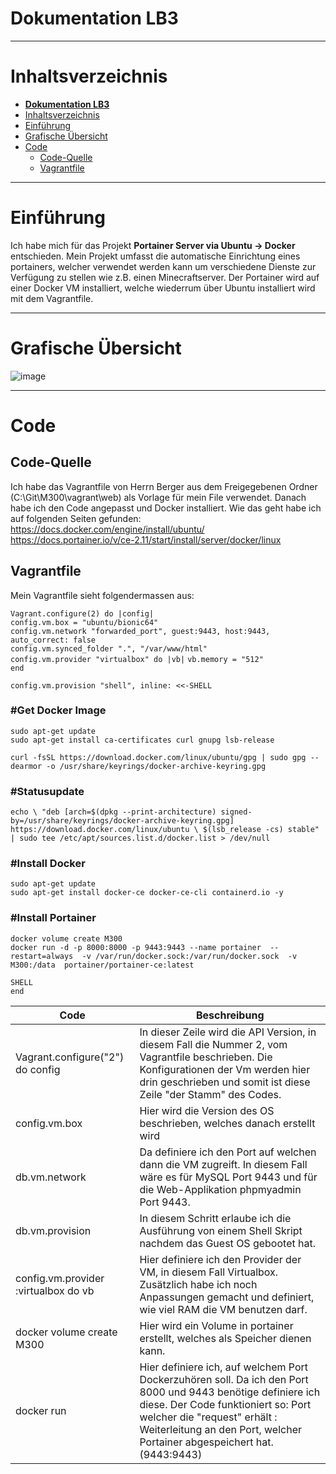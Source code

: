 # **Dokumentation LB3**

---

# Inhaltsverzeichnis

- [**Dokumentation LB3**](#dokumentation-lb3)
- [Inhaltsverzeichnis](#inhaltsverzeichnis)
- [Einführung](#einführung)
- [Grafische Übersicht](#grafische-übersicht)
- [Code](#code)
  - [Code-Quelle](#code-quelle)
  - [Vagrantfile](#vagrantfile)

---

# Einführung
Ich habe mich für das Projekt **Portainer Server via Ubuntu -> Docker** entschieden.
Mein Projekt umfasst die automatische Einrichtung eines portainers, welcher verwendet werden kann um verschiedene Dienste zur Verfügung zu stellen wie z.B. einen Minecraftserver. 
Der Portainer wird auf einer Docker VM installiert, welche wiederrum über Ubuntu installiert wird mit dem Vagrantfile. 


---
<a name="grafische"></a>
# Grafische Übersicht
![image](https://github.com/RobinGantenbein/M300-Services/blob/main/lb3/images/Grafik.jpg)  



---  

# Code

## Code-Quelle
Ich habe das Vagrantfile von Herrn Berger aus dem Freigegebenen Ordner (C:\Git\M300\vagrant\web) als Vorlage für mein File verwendet. 
Danach habe ich den Code angepasst und Docker installiert. 
Wie das geht habe ich auf folgenden Seiten gefunden: 
https://docs.docker.com/engine/install/ubuntu/ 
https://docs.portainer.io/v/ce-2.11/start/install/server/docker/linux


## Vagrantfile

Mein Vagrantfile sieht folgendermassen aus:    

`Vagrant.configure(2) do |config|  `  
  `config.vm.box = "ubuntu/bionic64"`  
  `config.vm.network "forwarded_port", guest:9443, host:9443, auto_correct: false`  
  `config.vm.synced_folder ".", "/var/www/html"  `  
`config.vm.provider "virtualbox" do |vb|`
  `vb.memory = "512"  `  
`end` 
  
`config.vm.provision "shell", inline: <<-SHELL  `    

<h3>#Get Docker Image</h3>

`sudo apt-get update`  
`sudo apt-get install ca-certificates curl gnupg lsb-release`  

`curl -fsSL https://download.docker.com/linux/ubuntu/gpg | sudo gpg --dearmor -o /usr/share/keyrings/docker-archive-keyring.gpg`

<h3>#Statusupdate</h3>

`echo \
  "deb [arch=$(dpkg --print-architecture) signed-by=/usr/share/keyrings/docker-archive-keyring.gpg] https://download.docker.com/linux/ubuntu \
  $(lsb_release -cs) stable" | sudo tee /etc/apt/sources.list.d/docker.list > /dev/null`

<h3>#Install Docker</h3>

`sudo apt-get update  `  
`sudo apt-get install docker-ce docker-ce-cli containerd.io -y`

<h3>#Install Portainer</h3>

`docker volume create M300`  
`docker run -d -p 8000:8000 -p 9443:9443 --name portainer 
    --restart=always 
    -v /var/run/docker.sock:/var/run/docker.sock 
    -v M300:/data 
    portainer/portainer-ce:latest`  
  
`SHELL`  
`end`


| Code | Beschreibung |
| -------------- | ----------------- |
| Vagrant.configure("2") do config | In dieser Zeile wird die API Version, in diesem Fall die Nummer 2, vom Vagrantfile beschrieben. Die Konfigurationen der Vm werden hier drin geschrieben und somit ist diese Zeile "der Stamm" des Codes.  |
| config.vm.box | Hier wird die Version des OS beschrieben, welches danach erstellt wird |
| db.vm.network | Da definiere ich den Port auf welchen dann die VM zugreift. In diesem Fall wäre es für MySQL Port 9443 und für die Web-Applikation phpmyadmin Port 9443.  |
| db.vm.provision | In diesem Schritt erlaube ich die Ausführung von einem Shell Skript nachdem das Guest OS gebootet hat. |
| config.vm.provider :virtualbox do vb | Hier definiere ich den Provider der VM, in diesem Fall Virtualbox. Zusätzlich habe ich noch Anpassungen gemacht und definiert, wie viel RAM die VM benutzen darf.  |
| docker volume create M300 | Hier wird ein Volume in portainer erstellt, welches als Speicher dienen kann. |
| docker run | Hier definiere ich, auf welchem Port Dockerzuhören soll. Da ich den Port 8000 und 9443 benötige definiere ich diese. Der Code funktioniert so: Port welcher die "request" erhält : Weiterleitung an den Port, welcher Portainer abgespeichert hat. (9443:9443)|  

